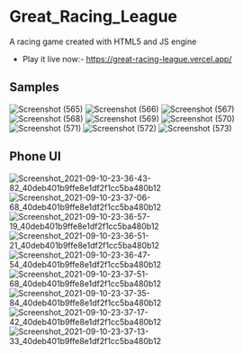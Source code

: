 # Great_Racing_League
A racing game created with HTML5 and JS engine
- Play it live now:- https://great-racing-league.vercel.app/
## Samples
![Screenshot (565)](https://user-images.githubusercontent.com/75971776/132090612-12f8277f-dc72-49ac-834a-ef255827f8b0.png)
![Screenshot (566)](https://user-images.githubusercontent.com/75971776/132090630-9e6ffd35-40b2-47ba-b20b-3328838c5bca.png)
![Screenshot (567)](https://user-images.githubusercontent.com/75971776/132090635-1ae48417-9273-4fa4-9722-3da91676b729.png)
![Screenshot (568)](https://user-images.githubusercontent.com/75971776/132090637-4362fc86-3955-4b11-818a-c17807c4f25c.png)
![Screenshot (569)](https://user-images.githubusercontent.com/75971776/132090638-3949f78b-7fc5-4529-9577-31c75ccbd57e.png)
![Screenshot (570)](https://user-images.githubusercontent.com/75971776/132090641-68234b38-3658-4166-b9e0-1302016323d2.png)
![Screenshot (571)](https://user-images.githubusercontent.com/75971776/132090644-b84ea2af-daae-413c-b7ad-d32cb4782ebd.png)
![Screenshot (572)](https://user-images.githubusercontent.com/75971776/132090647-2d354053-39cc-4d65-a57c-c2e43015b761.png)
![Screenshot (573)](https://user-images.githubusercontent.com/75971776/132090650-23b00d45-270e-4551-b9c1-d07be17bb7c9.png)
## Phone UI
![Screenshot_2021-09-10-23-36-43-82_40deb401b9ffe8e1df2f1cc5ba480b12](https://user-images.githubusercontent.com/75971776/132898827-aa288410-1893-4869-b41e-eeb33d9614a1.jpg)
![Screenshot_2021-09-10-23-37-06-68_40deb401b9ffe8e1df2f1cc5ba480b12](https://user-images.githubusercontent.com/75971776/132898922-1c2afd6a-9601-4986-992c-7c680cf2ff7e.jpg)
![Screenshot_2021-09-10-23-36-57-19_40deb401b9ffe8e1df2f1cc5ba480b12](https://user-images.githubusercontent.com/75971776/132898927-6d4dc074-bbfc-4af3-b1e9-f9a64ab91566.jpg)
![Screenshot_2021-09-10-23-36-51-21_40deb401b9ffe8e1df2f1cc5ba480b12](https://user-images.githubusercontent.com/75971776/132898929-bdad99ef-1da4-4604-9a0f-6a9ad568d1da.jpg)
![Screenshot_2021-09-10-23-36-47-54_40deb401b9ffe8e1df2f1cc5ba480b12](https://user-images.githubusercontent.com/75971776/132898934-f59090cf-4adb-45e3-ac48-5cb1775fb134.jpg)
![Screenshot_2021-09-10-23-37-51-68_40deb401b9ffe8e1df2f1cc5ba480b12](https://user-images.githubusercontent.com/75971776/132899049-8673dde4-766e-4808-ba64-73c96fa2356d.jpg)
![Screenshot_2021-09-10-23-37-35-84_40deb401b9ffe8e1df2f1cc5ba480b12](https://user-images.githubusercontent.com/75971776/132899059-f4c18dab-db0e-4664-b2b4-92e7fdc7454c.jpg)
![Screenshot_2021-09-10-23-37-17-42_40deb401b9ffe8e1df2f1cc5ba480b12](https://user-images.githubusercontent.com/75971776/132899064-8e15a5fd-4411-4c67-bcbc-7d3778748d8a.jpg)
![Screenshot_2021-09-10-23-37-13-33_40deb401b9ffe8e1df2f1cc5ba480b12](https://user-images.githubusercontent.com/75971776/132899075-a2ef62af-709b-4c4d-9814-cbf6892c0b3d.jpg)


